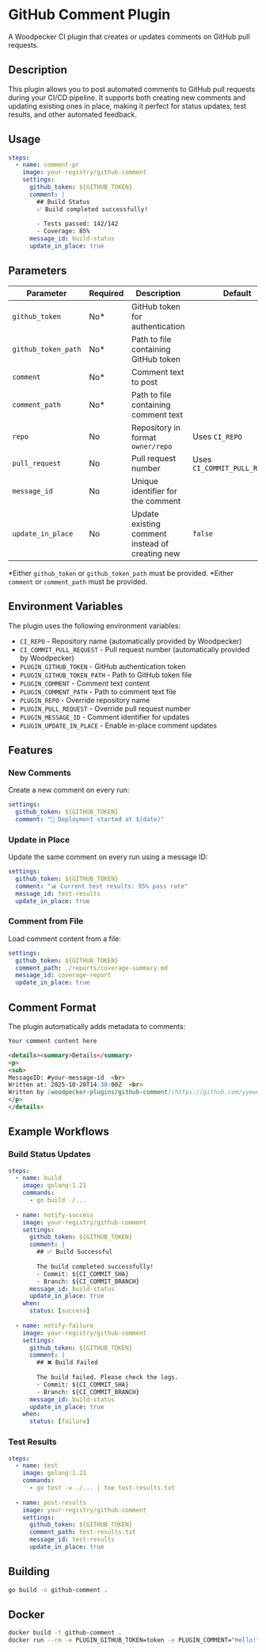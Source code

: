 # GitHub Comment Plugin

A Woodpecker CI plugin that creates or updates comments on GitHub pull requests.

## Description

This plugin allows you to post automated comments to GitHub pull requests during your CI/CD pipeline. It supports both creating new comments and updating existing ones in place, making it perfect for status updates, test results, and other automated feedback.

## Usage

```yaml
steps:
  - name: comment-pr
    image: your-registry/github-comment
    settings:
      github_token: ${GITHUB_TOKEN}
      comment: |
        ## Build Status
        ✅ Build completed successfully!
        
        - Tests passed: 142/142
        - Coverage: 85%
      message_id: build-status
      update_in_place: true
```

## Parameters

| Parameter | Required | Description | Default |
|-----------|----------|-------------|---------|
| `github_token` | No* | GitHub token for authentication | |
| `github_token_path` | No* | Path to file containing GitHub token | |
| `comment` | No* | Comment text to post | |
| `comment_path` | No* | Path to file containing comment text | |
| `repo` | No | Repository in format `owner/repo` | Uses `CI_REPO` |
| `pull_request` | No | Pull request number | Uses `CI_COMMIT_PULL_REQUEST` |
| `message_id` | No | Unique identifier for the comment | |
| `update_in_place` | No | Update existing comment instead of creating new | `false` |

*Either `github_token` or `github_token_path` must be provided.
*Either `comment` or `comment_path` must be provided.

## Environment Variables

The plugin uses the following environment variables:

- `CI_REPO` - Repository name (automatically provided by Woodpecker)
- `CI_COMMIT_PULL_REQUEST` - Pull request number (automatically provided by Woodpecker)
- `PLUGIN_GITHUB_TOKEN` - GitHub authentication token
- `PLUGIN_GITHUB_TOKEN_PATH` - Path to GitHub token file
- `PLUGIN_COMMENT` - Comment text content
- `PLUGIN_COMMENT_PATH` - Path to comment text file
- `PLUGIN_REPO` - Override repository name
- `PLUGIN_PULL_REQUEST` - Override pull request number
- `PLUGIN_MESSAGE_ID` - Comment identifier for updates
- `PLUGIN_UPDATE_IN_PLACE` - Enable in-place comment updates

## Features

### New Comments

Create a new comment on every run:

```yaml
settings:
  github_token: ${GITHUB_TOKEN}
  comment: "🚀 Deployment started at $(date)"
```

### Update in Place

Update the same comment on every run using a message ID:

```yaml
settings:
  github_token: ${GITHUB_TOKEN}
  comment: "📊 Current test results: 95% pass rate"
  message_id: test-results
  update_in_place: true
```

### Comment from File

Load comment content from a file:

```yaml
settings:
  github_token: ${GITHUB_TOKEN}
  comment_path: ./reports/coverage-summary.md
  message_id: coverage-report
  update_in_place: true
```

## Comment Format

The plugin automatically adds metadata to comments:

```markdown
Your comment content here

<details><summary>Details</summary>
<p>
<sub>
MessageID: #your-message-id  <br>
Written at: 2025-10-20T14:30:00Z  <br>
Written by [woodpecker-plugins/github-comment](https://github.com/yyewolf/woodpecker-plugins/github-comment)  <br>
</p>
</details>
```

## Example Workflows

### Build Status Updates

```yaml
steps:
  - name: build
    image: golang:1.21
    commands:
      - go build ./...
      
  - name: notify-success
    image: your-registry/github-comment
    settings:
      github_token: ${GITHUB_TOKEN}
      comment: |
        ## ✅ Build Successful
        
        The build completed successfully!
        - Commit: ${CI_COMMIT_SHA}
        - Branch: ${CI_COMMIT_BRANCH}
      message_id: build-status
      update_in_place: true
    when:
      status: [success]
      
  - name: notify-failure
    image: your-registry/github-comment
    settings:
      github_token: ${GITHUB_TOKEN}
      comment: |
        ## ❌ Build Failed
        
        The build failed. Please check the logs.
        - Commit: ${CI_COMMIT_SHA}
        - Branch: ${CI_COMMIT_BRANCH}
      message_id: build-status
      update_in_place: true
    when:
      status: [failure]
```

### Test Results

```yaml
steps:
  - name: test
    image: golang:1.21
    commands:
      - go test -v ./... | tee test-results.txt
      
  - name: post-results
    image: your-registry/github-comment
    settings:
      github_token: ${GITHUB_TOKEN}
      comment_path: test-results.txt
      message_id: test-results
      update_in_place: true
```

## Building

```bash
go build -o github-comment .
```

## Docker

```bash
docker build -t github-comment .
docker run --rm -e PLUGIN_GITHUB_TOKEN=token -e PLUGIN_COMMENT="Hello!" github-comment
```